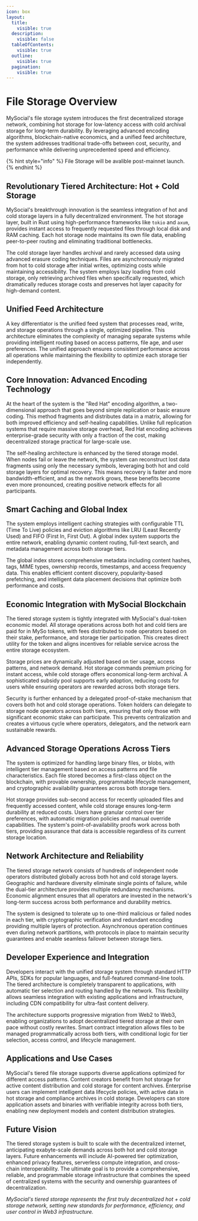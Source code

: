 ```yaml
---
icon: box
layout:
  title:
    visible: true
  description:
    visible: false
  tableOfContents:
    visible: true
  outline:
    visible: true
  pagination:
    visible: true
---
```


# File Storage Overview

MySocial's file storage system introduces the first decentralized storage network, combining hot storage for low-latency access with cold archival storage for long-term durability. By leveraging advanced encoding algorithms, blockchain-native economics, and a unified feed architecture, the system addresses traditional trade-offs between cost, security, and performance while delivering unprecedented speed and efficiency.

{% hint style="info" %}
File Storage will be avalible post-mainnet launch.
{% endhint %}

## Revolutionary Tiered Architecture: Hot + Cold Storage

MySocial's breakthrough innovation is the seamless integration of hot and cold storage layers in a fully decentralized environment. The hot storage layer, built in Rust using high-performance frameworks like `tokio` and `axum`, provides instant access to frequently requested files through local disk and RAM caching. Each hot storage node maintains its own file data, enabling peer-to-peer routing and eliminating traditional bottlenecks.

The cold storage layer handles archival and rarely accessed data using advanced erasure coding techniques. Files are asynchronously migrated from hot to cold storage after initial writes, optimizing costs while maintaining accessibility. The system employs lazy loading from cold storage, only retrieving archived files when specifically requested, which dramatically reduces storage costs and preserves hot layer capacity for high-demand content.

## Unified Feed Architecture

A key differentiator is the unified feed system that processes read, write, and storage operations through a single, optimized pipeline. This architecture eliminates the complexity of managing separate systems while providing intelligent routing based on access patterns, file age, and user preferences. The unified approach ensures consistent performance across all operations while maintaining the flexibility to optimize each storage tier independently.

## Core Innovation: Advanced Encoding Technology

At the heart of the system is the "Red Hat" encoding algorithm, a two-dimensional approach that goes beyond simple replication or basic erasure coding. This method fragments and distributes data in a matrix, allowing for both improved efficiency and self-healing capabilities. Unlike full replication systems that require massive storage overhead, Red Hat encoding achieves enterprise-grade security with only a fraction of the cost, making decentralized storage practical for large-scale use.

The self-healing architecture is enhanced by the tiered storage model. When nodes fail or leave the network, the system can reconstruct lost data fragments using only the necessary symbols, leveraging both hot and cold storage layers for optimal recovery. This means recovery is faster and more bandwidth-efficient, and as the network grows, these benefits become even more pronounced, creating positive network effects for all participants.

## Smart Caching and Global Index

The system employs intelligent caching strategies with configurable TTL (Time To Live) policies and eviction algorithms like LRU (Least Recently Used) and FIFO (First In, First Out). A global index system supports the entire network, enabling dynamic content routing, full-text search, and metadata management across both storage tiers.

The global index stores comprehensive metadata including content hashes, tags, MIME types, ownership records, timestamps, and access frequency data. This enables efficient content discovery, popularity-based prefetching, and intelligent data placement decisions that optimize both performance and costs.

## Economic Integration with MySocial Blockchain

The tiered storage system is tightly integrated with MySocial's dual-token economic model. All storage operations across both hot and cold tiers are paid for in MySo tokens, with fees distributed to node operators based on their stake, performance, and storage tier participation. This creates direct utility for the token and aligns incentives for reliable service across the entire storage ecosystem.

Storage prices are dynamically adjusted based on tier usage, access patterns, and network demand. Hot storage commands premium pricing for instant access, while cold storage offers economical long-term archival. A sophisticated subsidy pool supports early adoption, reducing costs for users while ensuring operators are rewarded across both storage tiers.

Security is further enhanced by a delegated proof-of-stake mechanism that covers both hot and cold storage operations. Token holders can delegate to storage node operators across both tiers, ensuring that only those with significant economic stake can participate. This prevents centralization and creates a virtuous cycle where operators, delegators, and the network earn sustainable rewards.

## Advanced Storage Operations Across Tiers

The system is optimized for handling large binary files, or blobs, with intelligent tier management based on access patterns and file characteristics. Each file stored becomes a first-class object on the blockchain, with provable ownership, programmable lifecycle management, and cryptographic availability guarantees across both storage tiers.

Hot storage provides sub-second access for recently uploaded files and frequently accessed content, while cold storage ensures long-term durability at reduced costs. Users have granular control over tier preferences, with automatic migration policies and manual override capabilities. The system's point-of-availability proofs work across both tiers, providing assurance that data is accessible regardless of its current storage location.

## Network Architecture and Reliability

The tiered storage network consists of hundreds of independent node operators distributed globally across both hot and cold storage layers. Geographic and hardware diversity eliminate single points of failure, while the dual-tier architecture provides multiple redundancy mechanisms. Economic alignment ensures that all operators are invested in the network's long-term success across both performance and durability metrics.

The system is designed to tolerate up to one-third malicious or failed nodes in each tier, with cryptographic verification and redundant encoding providing multiple layers of protection. Asynchronous operation continues even during network partitions, with protocols in place to maintain security guarantees and enable seamless failover between storage tiers.

## Developer Experience and Integration

Developers interact with the unified storage system through standard HTTP APIs, SDKs for popular languages, and full-featured command-line tools. The tiered architecture is completely transparent to applications, with automatic tier selection and routing handled by the network. This flexibility allows seamless integration with existing applications and infrastructure, including CDN compatibility for ultra-fast content delivery.

The architecture supports progressive migration from Web2 to Web3, enabling organizations to adopt decentralized tiered storage at their own pace without costly rewrites. Smart contract integration allows files to be managed programmatically across both tiers, with conditional logic for tier selection, access control, and lifecycle management.

## Applications and Use Cases

MySocial's tiered file storage supports diverse applications optimized for different access patterns. Content creators benefit from hot storage for active content distribution and cold storage for content archives. Enterprise users can implement intelligent data lifecycle policies, with active data in hot storage and compliance archives in cold storage. Developers can store application assets and binaries with verifiable integrity across both tiers, enabling new deployment models and content distribution strategies.

## Future Vision

The tiered storage system is built to scale with the decentralized internet, anticipating exabyte-scale demands across both hot and cold storage layers. Future enhancements will include AI-powered tier optimization, enhanced privacy features, serverless compute integration, and cross-chain interoperability. The ultimate goal is to provide a comprehensive, reliable, and programmable storage infrastructure that combines the speed of centralized systems with the security and ownership guarantees of decentralization.

*MySocial's tiered storage represents the first truly decentralized hot + cold storage network, setting new standards for performance, efficiency, and user control in Web3 infrastructure.*